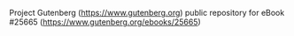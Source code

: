 Project Gutenberg (https://www.gutenberg.org) public repository for eBook #25665 (https://www.gutenberg.org/ebooks/25665)
